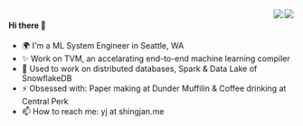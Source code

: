 <a href="https://github.com/anuraghazra/convoychat">
<img align="right" src="https://github-readme-stats.vercel.app/api/top-langs/?username=shingjan&layout=compact&theme=vue-dark"/>
</a>
<a href="https://github.com/anuraghazra/github-readme-stats">
<img align="right" src="https://github-readme-stats.vercel.app/api?username=shingjan&custom_title=Github Stats&line_height=20&hide_rank=true&theme=vue-dark"/>
</a>

#### Hi there 👋 

- 🌍 I'm a ML System Engineer in Seattle, WA
- ✨ Work on TVM, an accelarating end-to-end machine learning compiler
- 🔭 Used to work on distributed databases, Spark & Data Lake of SnowflakeDB
- ⚡️ Obsessed with: Paper making at Dunder Muffilin & Coffee drinking at Central Perk
- 📫 How to reach me: yj at shingjan.me


